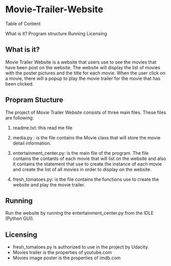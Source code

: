 # Movie-Trailer-Website
Table of Content

What is it?
Program structure
Running
Licensing

What is it?
-----------

Movie Trailer Website is a website that users
use to see the movies that have been post on the
website. The website will display the list of movies
with the poster pictures and the title for each movie.
When the user click on a movie, there will a popup
to play the movie trailer for the movie that has been
clicked.

Propram Stucture
----------------

The project of Movie Trailer Website consists of three
main files. These files are following:

1. readme.txt: this read me file

1. media.py : is the file contains the Movie class that
              will store the movie detail information.

2. entertainment_center.py: is the main file of the 
              program. The file contains the contants
              of each movie that will list on the website
              and also it contains the statement that use
              to create the instance of each movie and 
              create the list of all movies in order
              to display on the website.

3. fresh_tomatoes.py: is the file contains the functions
              use to create the website and play the movie
              trailer.

Running
-------

Run the website by running the entertainment_center.py 
from the IDLE (Python GUI). 

Licensing
---------

- fresh_tomatoes.py is authorized to use in the project by
  Udacity.
- Movies trailer is the properties of youtube.com
- Movies image poster is the properties of imdb.com
